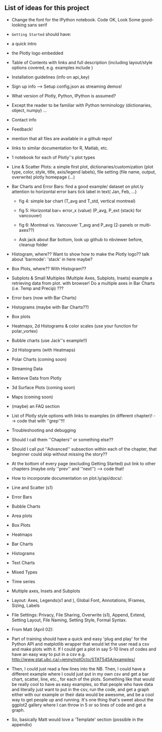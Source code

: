 
List of ideas for this project
------------------------------

* Change the font for the IPython notebook. Code OK,
  Look Some good-looking sans serif

* `Getting Started` should have:

+ a quick intro
+ the Plotly logo embedded

+ Table of Contents with links and full description 
    (including layout/style options covered, e.g. examples include )

+ Installation guidelines (info on api_key)
+ Sign up info --> Setup config.json as streaming demos!

+ What version of Plotly, Python, IPython is assumed?

+ Except the reader to be familiar with Python terminology (dictionaries,
object, numpy) ...

+ Contact info
+ Feedback!
+ mention that all files are available in a github repo!
+ links to similar documentation for R, Matlab, etc.


* 1 notebook for each of Plotly''s plot types

+ Line & Scatter Plots:
    a simple first plot, 
    dictionaries/customization (plot type, color, style, title, axis/legend
    labels), 
    file setting (file name, output, overwrite)
    plotly homepage (...)

+ Bar Charts and Error Bars: 
    find a good example/ dataset on plot.ly 
    attention to horizontal error bars
    tick label in text( Jan, Feb, ...)

    - fig 4: simple bar chart (T_avg and T_std, vertical montreal)
    - fig 5: Horizontal bar+ error_x (value) (P_avg, P_ext (stack) for vancouver)
    - fig 6: Montreal vs. Vancouver T_avg and P_avg (2-panels or multi-axes??)

    - Ask jack about Bar bottom, 
      look up github to nbviewer before, cleanup folder
    
+ Histogram, where?? Want to show how to make the Plotly logo??
    talk about 'barmode': 'stack' in here maybe?

+ Box Plots, where?? With Histogram??

+ Subplots & Small Multiples (Multiple Axes, Subplots, Insets)
    example a retrieving data from plot. with browser!
    Do a multiple axes in Bar Charts (i.e. Temp and Precip) ???

+ Error bars (now with Bar Charts)
+ Histograms (maybe with Bar Charts??)

+ Box plots
+ Heatmaps, 2d Histograms & color scales (use your function for polar_vortex)
+ Bubble charts (use Jack''s example!!)

+ 2d Histograms (with Heatmaps)
+ Polar Charts (coming soon)
+ Streaming Data
+ Retrieve Data from Plotly
+ 3d Surface Plots (coming soon)
+ Maps (coming soon)

+ (maybe) an FAQ section
+ List of Plotly style options with links to examples (in different chapter)! 
    --> code that with ''grep''!!!
+  Troubleshooting and debugging

+ Should I call them ''Chapters'' or something else??
+ Should I call put ''Advanced'' subsection within each of the chapter,
  that beginner could skip without missing the story??


* At the bottom of every page (excluding Getting Started) put link to other
chapters (maybe only ''prev'' and ''next'') --> code that!


* How to incorporate documentation on plot.ly/api/docs/:

+ Line and Scatter (s1)
+ Error Bars
+ Bubble Charts
+ Area plots
+ Box Plots
+ Heatmaps
+ Bar Charts
+ Histograms
+ Text Charts
+ Mixed Types
+ Time series

+ Multiple axes, Insets and Subplots

+ Layout: Axes, Legends(s1 and ), 
  Global Font, Annotations, IFrames, Sizing, Labels

+ File Settings: Privacy, File Sharing, Overwrite (s1), Append, Extend, Setting
  Layout, File Naming, Setting Style, Formal Syntax.

* From Matt (April 02):

+ Part of training should have a quick and easy 'plug and play' for the Python
API and matplotlib wrapper that would let the user read a csv and make plots
with it. If I could get a plot in say 5-10 lines of codes and have an easy way
to put in a csv e.g. http://www.stat.ubc.ca/~jenny/notOcto/STAT545A/examples/

+ Then, I could just read a few lines into the NB. Then, I could have a
different example where I could just put in my own csv and get a bar chart,
scatter, line, etc., for each of the plots. Something like that would be really
cool to have as easy examples, so that people who have data and literally just
want to put in the csv, run the code, and get a graph either with our example
or their data would be awesome, and be a cool way to get people up and running.
It's one thing that's sweet about the ggplot2 gallery where I can throw in 5 or
so lines of code and get a graph.

+ So, basically Matt would love a 'Template' section (possible in the appendix)





